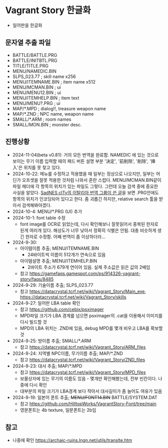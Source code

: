 # Vagrant Story 한글화 
- 일어판을 한글화

## 문자열 추출 파일
- BATTLE/BATTLE.PRG
- BATTLE/INITBTL.PRG
- TITLE/TITLE.PRG
- MENU/NAMEDIC.BIN
- SLPS_023.77         ; skill name x256
- MENU/ITEMNAME.BIN   ; item name  x512
- MENU/MCMAN.BIN      ; ui
- MENU/MENU12.BIN     ; ui 
- MENU/ITEMHELP.BIN   ; item text
- MENU/MENU?.PRG      ; ui
- MAP/*.MPD           ; dialog!!, treasure weapon name
- MAP/*.ZND           ; NPC name, weapon name
- SMALL/*.ARM         ; room names
- SMALL/MON.BIN       ; monster desc.

## 진행상황
- 2024-11-04(beta v0.81): 거의 모든 번역을 완료함. NAMEDIC 에 있는 것으로 보이는 무기 이름 입력할 때의 패드 버튼 설명 부분  '決定', '前削除', '削除', '挿入'은 위치를 못 찾고 있다. 
- 2024-10-22: 메뉴를 수정하고 적용했을 때 일부는 정상으로 나오지만, 일부는 어딘가 오프셋을 잘못 적용한 것처럼 나와서 혼란 스럽다. MENU/MCMAN.BIN같이 파일 헤더에 각 항목의 위치가 있는 파일도 그렇다. 그런데 오늘 검색 중에 중요한 사실을 알았다. [SadNES cITy의 이탈리아 번역 그룹이 쓴 글](https://www.sadnescity.it/traduzioni/vs/vs.php)을 보면 .PRG안에도 항목의 위치가 인코딩되어 있다고 한다. 좀 괴롭긴 하지만, relative search 툴을 받아서 검색해봐야겠다.
- 2024-10-4: MENU/*.PRG (UI) 추가
- 2024-10-1: font table 수정
   - font image를 OCR로 읽었는데, 다시 확인해보니 잘못읽어서 중복된 한자로 된게 여러개 있다. 해상도가 너무 낮아서 정확히 식별은 안됨. 대충 비슷하게 생긴 한자로 수정함. 어째 번역이 좀 이상하더라...
- 2024-9-30:
   - 아이템이름 추출; MENU/ITEMNAME.BIN
      - 24바이트씩 이름이 512개가 연속으로 있음 
   - 아이템설명 추출; MENU/ITEMHELP.BIN
      - 2바이트 주소가 679개 연이어 있음. 실제 주소값은 읽은 값의 2배임
   - 참고 <https://gamefaqs.gamespot.com/ps/914326-vagrant-story/faqs/8485>
- 2024-9-29: 기술이름 추출; SLPS_023.77
   - 참고 <https://datacrystal.tcrf.net/wiki/Vagrant_Story/Main_exe>, <https://datacrystal.tcrf.net/wiki/Vagrant_Story/skills>
- 2024-9-27: 일어판 LBA table 확인
   - 참고 <https://github.com/cebix/psximager>
   - MPD파일 크기가 LBA 경계를 넘으면 psximager의 .cat을 이용해서 이미지를 다시 빌드할 것
   - MPD의 LBA 위치는 .ZND에 있음, debug MPD를 몇개 비우고 LBA를 확보할 것
- 2024-9-25: 방이름 추출; SMALL/*.ARM
   - 참고 <https://datacrystal.tcrf.net/wiki/Vagrant_Story/ARM_files>
- 2024-9-24: 지역별 NPC이름, 무기이름 추출; MAP/*.ZND
   - 참고 <https://datacrystal.tcrf.net/wiki/Vagrant_Story/ZND_files>
- 2024-9-23: 대사 추출; MAP/*.MPD
   - 참고 <https://datacrystal.tcrf.net/wiki/Vagrant_Story/MPD_files>
   - 보물상자에 있는 무기의 이름도 있음 - 몇개만 확인해봤는데, 전부 빈칸이다. 나중에 다시 확인
   - 대부분의 파일 크기가 LBA경계 보다 작아서 대사길이가 좀 늘어도 여유가 있음
- 2024-9-19: 일본어 폰트 추출; ~~MENU/FONT14.BIN~~ BATTLE/SYSTEM.DAT
   - 참고 <https://github.com/HilltopWorks/VagrantStory-Font/tree/main>
   - 영문폰트는 4b texture, 일문폰트는 2b임
## 
  
## 참고
- 나중에 확인 <https://archaic-ruins.lngn.net/utils/translte.htm>
